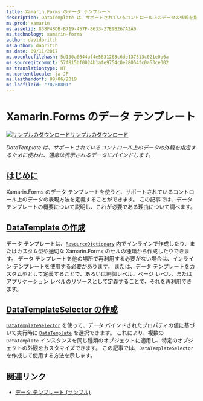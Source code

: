 ```yaml
---
title: Xamarin.Forms のデータ テンプレート
description: DataTemplate は、サポートされているコントロール上のデータの外観を指定するために使われ、通常は表示されるデータにバインドします。
ms.prod: xamarin
ms.assetid: 838F4BDB-B719-457F-8633-27E9B267A2A0
ms.technology: xamarin-forms
author: davidbritch
ms.author: dabritch
ms.date: 09/11/2017
ms.openlocfilehash: 5d130a6644af4e5831263c6de137513c021e0b6a
ms.sourcegitcommit: 57f815bf0024b1afe9754c0e28054fc0a53ce302
ms.translationtype: HT
ms.contentlocale: ja-JP
ms.lasthandoff: 09/06/2019
ms.locfileid: "70760801"
---
```

# <a name="xamarinforms-data-templates"></a>Xamarin.Forms のデータ テンプレート

[![サンプルのダウンロード](~/media/shared/download.png)サンプルのダウンロード](https://docs.microsoft.com/samples/xamarin/xamarin-forms-samples/templates-datatemplates)

_DataTemplate は、サポートされているコントロール上のデータの外観を指定するために使われ、通常は表示されるデータにバインドします。_

## <a name="introductionintroductionmd"></a>[はじめに](introduction.md)

Xamarin.Forms のデータ テンプレートを使うと、サポートされているコントロール上のデータの表現方法を定義することができます。 この記事では、データ テンプレートの概要について説明し、これが必要である理由について調べます。

## <a name="creating-a-datatemplatecreatingmd"></a>[DataTemplate の作成](creating.md)

データ テンプレートは、[`ResourceDictionary`](xref:Xamarin.Forms.ResourceDictionary) 内でインラインで作成したり、またはカスタム型や適切な Xamarin.Forms のセルの種類から作成したりできます。 データ テンプレートを他の場所で再利用する必要がない場合は、インライン テンプレートを使用する必要があります。 または、データ テンプレートをカスタム型として定義することで、あるいは制御レベル、ページ レベル、またはアプリケーション レベルのリソースとして定義することで、それを再利用できます。

## <a name="creating-a-datatemplateselectorselectormd"></a>[DataTemplateSelector の作成](selector.md)

[`DataTemplateSelector`](xref:Xamarin.Forms.DataTemplateSelector) を使って、データ バインドされたプロパティの値に基づいて実行時に [`DataTemplate`](xref:Xamarin.Forms.DataTemplate) を選択できます。 これにより、複数の `DataTemplate` インスタンスを同じ種類のオブジェクトに適用し、特定のオブジェクトの外観をカスタマイズできます。 この記事では、`DataTemplateSelector` を作成して使用する方法を示します。

## <a name="related-links"></a>関連リンク

- [データ テンプレート (サンプル)](https://docs.microsoft.com/samples/xamarin/xamarin-forms-samples/templates-datatemplates)
